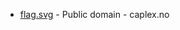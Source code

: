 * [flag.svg](https://commons.wikimedia.org/wiki/File:Flekkefjord_komm.svg) - Public domain - caplex.no
